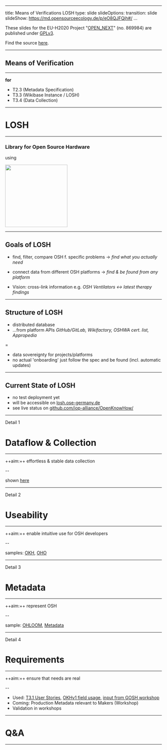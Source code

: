 <!--
SPDX-FileCopyrightText: 2021 - 2023 Robin Vobruba <hoijui.quaero@gmail.com>
SPDX-FileCopyrightText: 2021 Martin Häuer <martin.haeuer@ose-germany.de>

SPDX-License-Identifier: GPL-3.0-or-later
-->

---
title: Means of Verifications LOSH
type: slide
slideOptions:
  transition: slide
slideShow: https://md.opensourceecology.de/p/eO8QJFQjh#/
...

These slides for the EU-H2020 Project "[OPEN_NEXT](https://opennext.eu/)" (no. 869984)
are published under [GPLv3](https://www.gnu.org/licenses/gpl-3.0.en.html).

Find the source [here](https://github.com/iop-alliance/OpenKnowHow/blob/master/illustrations/S-Means-of-Verification.md).

---

## Means of Verification
---

**for**

- T2.3 (Metadata Specification)
- T3.3 (Wikibase Instance / LOSH)
- T3.4 (Data Collection)

---

# LOSH
---

### Library for Open Source Hardware

using

<img src="https://upload.wikimedia.org/wikipedia/commons/7/73/Wikibase_logo.svg" style="border: none;background: none;box-shadow:none" height="200">

---

## Goals of LOSH

- <span>find, filter, compare OSH f. specific problems<!-- .element: class="fragment" data-fragment-index="1" --></span>
  <span>→<!-- .element: class="fragment" data-fragment-index="1" --></span> <span>_find what you actually need_<!-- .element: class="fragment" data-fragment-index="1" --></span>
- <span>connect data from different OSH platforms<!-- .element: class="fragment" data-fragment-index="2" --></span>
  <span>→<!-- .element: class="fragment" data-fragment-index="2" --></span> <span>_find & be found from any platform_<!-- .element: class="fragment" data-fragment-index="2" --></span>

- <span>Vision: cross-link information<!-- .element: class="fragment" data-fragment-index="3" --></span>
  <span>e.g.<!-- .element: class="fragment" data-fragment-index="3" --></span> <span>_OSH Ventilators ↔ latest therapy findings_<!-- .element: class="fragment" data-fragment-index="3" --></span>

---

## Structure of LOSH

- <span>distributed database<!-- .element: class="fragment" data-fragment-index="1" --></span>
- <span>…from platform APIs<!-- .element: class="fragment" data-fragment-index="2" --></span>
  <span>_GitHub/GitLab, Wikifactory, OSHWA cert. list, Appropedia_<!-- .element: class="fragment" data-fragment-index="2" --></span>

=

- <span>data sovereignty for projects/platforms<!-- .element: class="fragment" data-fragment-index="3" --></span>
- <span>no actual 'onboarding'<!-- .element: class="fragment" data-fragment-index="4" --></span>
  <span>just follow the spec and be found<!-- .element: class="fragment" data-fragment-index="4" --></span>
  <span>(incl. automatic updates)<!-- .element: class="fragment" data-fragment-index="4" --></span>

---

## Current State of LOSH

- no test deployment yet
- will be accessible on [losh.ose-germany.de](losh.ose-germany.de)
- see live status on
    [github.com/iop-alliance/OpenKnowHow/](https://github.com/iop-alliance/OpenKnowHow/)

---

Detail 1

# Dataflow & Collection
---

++aim:++ effortless & stable data collection

--

shown [here](https://github.com/iop-alliance/OpenKnowHow/#technical-details)

---

Detail 2

# Useability
---

++aim:++ enable intuitive use for OSH developers

--

samples: [OKH](https://search.openknowhow.org/), [OHO](https://oho.wiki/)

---

Detail 3

# Metadata
---

++aim:++ represent OSH

--

sample: [OHLOOM](https://gitlab.com/OSEGermany/ohloom), [Metadata](https://github.com/iop-alliance/OpenKnowHow/blob/master/sample_data/okh-OHLOOM.toml)

---

Detail 4

# Requirements
---

++aim:++ ensure that needs are real

--

- Used: [T3.1 User Stories](https://github.com/iop-alliance/OpenKnowHow/blob/master/requirements_sources/user-stories-t3-1.csv), [OKHv1 field usage](https://github.com/iop-alliance/OpenKnowHow/blob/master/requirements_sources/okhv1_data-field-usage.csv), [input from GOSH workshop](https://github.com/iop-alliance/OpenKnowHow/blob/master/requirements_sources/Wikibase_Qs.md)
- Coming: Production Metadata relevant to Makers (Workshop)
- Validation in workshops

---

# Q&A
---
